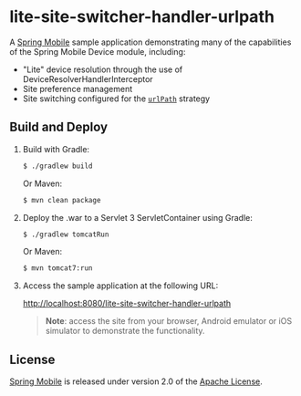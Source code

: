# lite-site-switcher-handler-urlpath

A [Spring Mobile] sample application demonstrating many of the capabilities of the Spring Mobile Device module, including:

* "Lite" device resolution through the use of DeviceResolverHandlerInterceptor 
* Site preference management
* Site switching configured for the [`urlPath`] strategy


## Build and Deploy

1. Build with Gradle:

    ```sh
    $ ./gradlew build
    ```

    Or Maven:

    ```sh
    $ mvn clean package
    ```

2. Deploy the .war to a Servlet 3 ServletContainer using Gradle:

    ```sh
    $ ./gradlew tomcatRun
    ```

    Or Maven:

    ```sh
    $ mvn tomcat7:run
    ```

3. Access the sample application at the following URL:

    [http://localhost:8080/lite-site-switcher-handler-urlpath]()

    > **Note**: access the site from your browser, Android emulator or iOS simulator to demonstrate the functionality.


## License

[Spring Mobile] is released under version 2.0 of the [Apache License].


[`urlPath`]: https://docs.spring.io/spring-mobile/docs/1.1.x/reference/html/device.html#site-switcher-handler-interceptor-urlpath
[Spring Mobile]: https://projects.spring.io/spring-mobile
[Apache License]: https://www.apache.org/licenses/LICENSE-2.0
